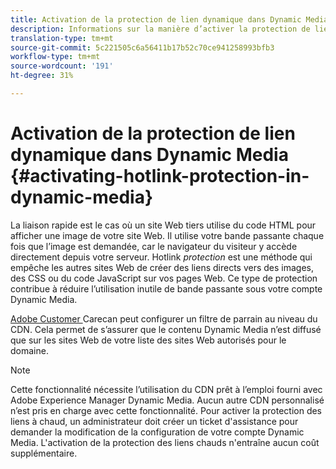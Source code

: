 ```yaml
---
title: Activation de la protection de lien dynamique dans Dynamic Media
description: Informations sur la manière d’activer la protection de lien dynamique dans Dynamic Media.
translation-type: tm+mt
source-git-commit: 5c221505c6a56411b17b52c70ce941258993bfb3
workflow-type: tm+mt
source-wordcount: '191'
ht-degree: 31%

---
```



# Activation de la protection de lien dynamique dans Dynamic Media   {#activating-hotlink-protection-in-dynamic-media}

La liaison rapide est le cas où un site Web tiers utilise du code HTML pour afficher une image de votre site Web. Il utilise votre bande passante chaque fois que l’image est demandée, car le navigateur du visiteur y accède directement depuis votre serveur. Hotlink *protection* est une méthode qui empêche les autres sites Web de créer des liens directs vers des images, des CSS ou du code JavaScript sur vos pages Web. Ce type de protection contribue à réduire l’utilisation inutile de bande passante sous votre compte Dynamic Media.

[Adobe Customer ](https://helpx.adobe.com/fr/support.html) Carecan peut configurer un filtre de parrain au niveau du CDN. Cela permet de s’assurer que le contenu Dynamic Media n’est diffusé que sur les sites Web de votre liste des sites Web autorisés pour le domaine.

>[!NOTE]
>
>Cette fonctionnalité nécessite l’utilisation du CDN prêt à l’emploi fourni avec Adobe Experience Manager Dynamic Media. Aucun autre CDN personnalisé n’est pris en charge avec cette fonctionnalité. Pour activer la protection des liens à chaud, un administrateur doit créer un ticket d&#39;assistance pour demander la modification de la configuration de votre compte Dynamic Media. L&#39;activation de la protection des liens chauds n&#39;entraîne aucun coût supplémentaire.

